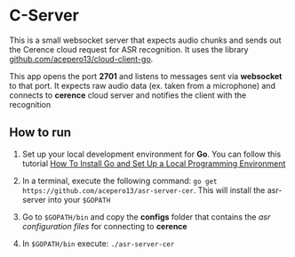 # C-Server

This is a small websocket server that expects audio chunks and sends out the Cerence cloud request for
ASR recognition. It uses the library [github.com/acepero13/cloud-client-go](https://github.com/cerence/github.com/acepero13/cloud-client-go).

This app opens the port **2701** and listens to messages sent via **websocket** to that port. It expects raw audio data (ex. taken from a microphone) and connects to **cerence** cloud server and notifies the client with the recognition

## How to run

1. Set up your local development environment for **Go**. You can follow this tutorial [
How To Install Go and Set Up a Local Programming Environment](https://www.digitalocean.com/community/tutorials/how-to-install-go-and-set-up-a-local-programming-environment-on-ubuntu-18-04)

2. In a terminal, execute the following command: `go get https://github.com/acepero13/asr-server-cer`. This will install the asr-server into your `$GOPATH`

3. Go to `$GOPATH/bin` and copy the **configs** folder that contains the _asr configuration files_ for connecting to **cerence**

4. In `$GOPATH/bin` execute: `./asr-server-cer`  
